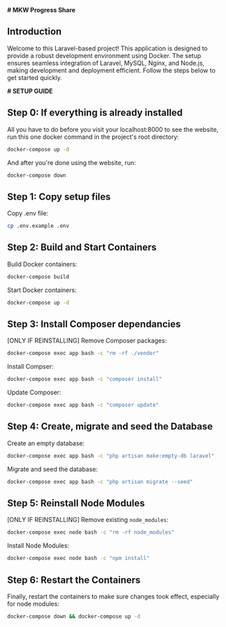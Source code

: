 **# MKW Progress Share**

## Introduction
Welcome to this Laravel-based project! This application is designed to provide a robust development environment using Docker. The setup ensures seamless integration of Laravel, MySQL, Nginx, and Node.js, making development and deployment efficient. Follow the steps below to get started quickly.

**# SETUP GUIDE**

## Step 0: If everything is already installed
All you have to do before you visit your localhost:8000 to see the website, run this one docker command in the project's root directory:
```sh
docker-compose up -d
```
And after you're done using the website, run:
```sh
docker-compose down
```

## Step 1: Copy setup files
Copy .env file:
```sh
cp .env.example .env
```

## Step 2: Build and Start Containers
Build Docker containers:
```sh
docker-compose build
```
Start Docker containers:
```sh
docker-compose up -d
```

## Step 3: Install Composer dependancies
[ONLY IF REINSTALLING] Remove Composer packages:
```sh
docker-compose exec app bash -c "rm -rf ./vendor"
```
Install Compser:
```sh
docker-compose exec app bash -c "composer install"
```
Update Composer:
```sh
docker-compose exec app bash -c "composer update"
```

## Step 4: Create, migrate and seed the Database
Create an empty database:
```sh
docker-compose exec app bash -c "php artisan make:empty-db laravel"
```
Migrate and seed the database:
```sh
docker-compose exec app bash -c "php artisan migrate --seed"
```

## Step 5: Reinstall Node Modules
[ONLY IF REINSTALLING] Remove existing `node_modules`:
```sh
docker-compose exec node bash -c "rm -rf node_modules"
```
Install Node Modules:
```sh
docker-compose exec node bash -c "npm install"
```

## Step 6: Restart the Containers
Finally, restart the containers to make sure changes took effect, especially for node modules:
```sh
docker-compose down && docker-compose up -d
```
